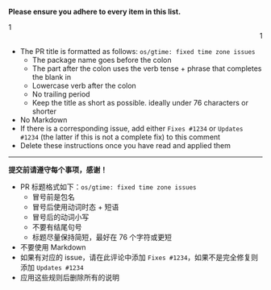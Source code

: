 **Please ensure you adhere to every item in this list.**

<div align="left">1</div>
<div align="right">1</div>

+ The PR title is formatted as follows: `os/gtime: fixed time zone issues`
  + The package name goes before the colon
  + The part after the colon uses the verb tense + phrase that completes the blank in
  + Lowercase verb after the colon
  + No trailing period
  + Keep the title as short as possible. ideally under 76 characters or shorter
+ No Markdown
+ If there is a corresponding issue, add either `Fixes #1234` or `Updates #1234`
  (the latter if this is not a complete fix) to this comment
+ Delete these instructions once you have read and applied them

-------

**提交前请遵守每个事项，感谢！**
+ PR 标题格式如下：`os/gtime: fixed time zone issues`
  + 冒号前是包名
  + 冒号后使用动词时态 + 短语
  + 冒号后的动词小写
  + 不要有结尾句号
  + 标题尽量保持简短，最好在 76 个字符或更短
+ 不要使用 Markdown
+ 如果有对应的 issue，请在此评论中添加 `Fixes #1234`，如果不是完全修复则添加 `Updates #1234`
+ 应用这些规则后删除所有的说明